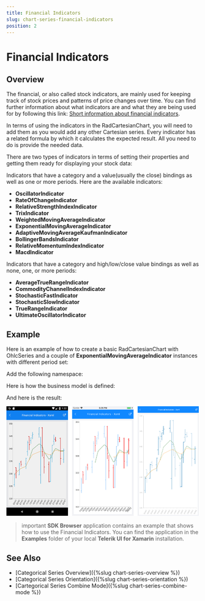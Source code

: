 ```yaml
---
title: Financial Indicators
slug: chart-series-financial-indicators
position: 2
---
```


# Financial Indicators

## Overview

The financial, or also called stock indicators, are mainly used for keeping track of stock prices and patterns of price changes over time. You can find further information about what indicators are and what they are being used for by following this link: [Short information about financial indicators](https://www.investopedia.com/terms/t/technicalindicator.asp).

In terms of using the indicators in the RadCartesianChart, you will need to add them as you would add any other Cartesian series. Every indicator has a related formula by which it calculates the expected result. All you need to do is provide the needed data.

There are two types of indicators in terms of setting their properties and getting them ready for displaying your stock data:

Indicators that have a category and a value(usually the close) bindings as well as one or more periods. Here are the available indicators:

* **OscillatorIndicator** 
* **RateOfChangeIndicator**
* **RelativeStrengthIndexIndicator**
* **TrixIndicator**
* **WeightedMovingAverageIndicator**
* **ExponentialMovingAverageIndicator** 
* **AdaptiveMovingAverageKaufmanIndicator**
* **BollingerBandsIndicator**
* **RelativeMomentumIndexIndicator**
* **MacdIndicator**
 
Indicators that have a category and high/low/close value bindings as well as none, one, or more periods:

* **AverageTrueRangeIndicator**
* **CommodityChannelIndexIndicator**
* **StochasticFastIndicator**
* **StochasticSlowIndicator**
* **TrueRangeIndicator**
* **UltimateOscillatorIndicator**

## Example

Here is an example of how to create a basic RadCartesianChart with OhlcSeries and a couple of **ExponentialMovingAverageIndicator** instances with different period set:

<snippet id='chart-series-indicators-xaml'/>
<snippet id='chart-series-financial-indicators-csharp'/> 

Add the following namespace:

<snippet id='xmlns-telerikchart'/>

Here is how the business model is defined:

<snippet id='chart-ohlc-datapoint-csharp'/>

And here is the result:

![Financial Indicators](images/indicators_series.png)

>important **SDK Browser** application contains an example that shows how to use the Financial Indicators. You can find the application in the **Examples** folder of your local **Telerik UI for Xamarin** installation.

## See Also

- [Categorical Series Overview]({%slug chart-series-overview %})
- [Categorical Series Orientation]({%slug chart-series-orientation %})
- [Cartegorical Series Combine Mode]({%slug chart-series-combine-mode %})
